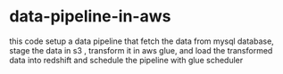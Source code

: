 # data-pipeline-in-aws

this code setup a data pipeline that fetch the data from mysql database,
stage the data in s3 ,
transform it in aws glue, and load the transformed data into redshift
and schedule the pipeline with glue scheduler
